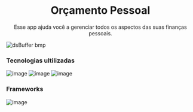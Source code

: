 <h1 align="center"> Orçamento Pessoal </h1>
<p align="center"> Esse app ajuda você a gerenciar todos os aspectos das suas finanças pessoais.</p>

![dsBuffer bmp](https://user-images.githubusercontent.com/81213149/156606477-425d0009-9dcb-47ab-ab10-f9d35c3a6110.png)

<h3>Tecnologias ultilizadas</h3>

![image](https://img.shields.io/badge/HTML5-E34F26?style=for-the-badge&logo=html5&logoColor=white)
![image](https://img.shields.io/badge/CSS3-1572B6?style=for-the-badge&logo=css3&logoColor=white)
![image](https://img.shields.io/badge/JavaScript-323330?style=for-the-badge&logo=javascript&logoColor=F7DF1E)

<h3>Frameworks</h3>

![image](https://img.shields.io/badge/Bootstrap-563D7C?style=for-the-badge&logo=bootstrap&logoColor=white)
